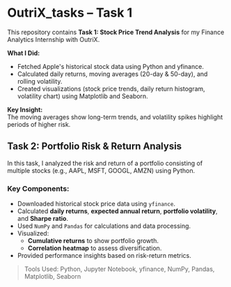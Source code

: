 # OutriX_tasks – Task 1

This repository contains **Task 1: Stock Price Trend Analysis** for my Finance Analytics Internship with OutriX.

**What I Did:**
- Fetched Apple's historical stock data using Python and yfinance.
- Calculated daily returns, moving averages (20-day & 50-day), and rolling volatility.
- Created visualizations (stock price trends, daily return histogram, volatility chart) using Matplotlib and Seaborn.

**Key Insight:**  
The moving averages show long-term trends, and volatility spikes highlight periods of higher risk.

## Task 2: Portfolio Risk & Return Analysis

In this task, I analyzed the risk and return of a portfolio consisting of multiple stocks (e.g., AAPL, MSFT, GOOGL, AMZN) using Python.

### Key Components:
- Downloaded historical stock price data using `yfinance`.
- Calculated **daily returns**, **expected annual return**, **portfolio volatility**, and **Sharpe ratio**.
- Used `NumPy` and `Pandas` for calculations and data processing.
- Visualized:
  - **Cumulative returns** to show portfolio growth.
  - **Correlation heatmap** to assess diversification.
- Provided performance insights based on risk-return metrics.

> Tools Used: Python, Jupyter Notebook, yfinance, NumPy, Pandas, Matplotlib, Seaborn

